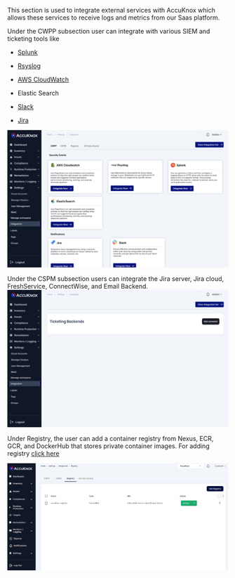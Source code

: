 This section is used to integrate external services with AccuKnox which allows these services to receive logs and metrics from our Saas platform. 

Under the CWPP subsection user can integrate with various SIEM and ticketing tools like

   + [Splunk](./../integrations/splunk.md)

   + [Rsyslog](./../integrations/rsyslog.md)

   + [AWS CloudWatch](./../integrations/aws-cloudwatch.md)

   + Elastic Search

   + [Slack](./../integrations/slack.md)

   + [Jira](./../integrations/jira-cloud-cwpp.md)
   
   ![](/saas/images/Integration-1.jpg)


Under the CSPM subsection users can integrate the Jira server, Jira cloud, FreshService, ConnectWise, and Email Backend. 
![](/saas/images/Integration-2.jpg)

Under Registry, the user can add a container registry from Nexus, ECR, GCR, and DockerHub that stores private container images. For adding registry [click here](./../saas/registry-scan.md)

![](/saas/images/Integration-3.png)